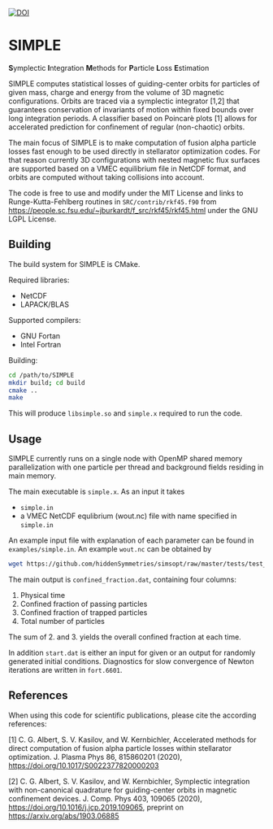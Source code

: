 [![DOI](https://zenodo.org/badge/146476544.svg)](https://zenodo.org/badge/latestdoi/146476544)

# SIMPLE
**S**ymplectic **I**ntegration **M**ethods for **P**article **L**oss **E**stimation

SIMPLE computes statistical losses of guiding-center orbits for particles of given mass, charge and
energy from the volume of 3D magnetic configurations. Orbits are traced via a symplectic integrator [1,2]
that guarantees conservation of invariants of motion within fixed bounds over long integration periods.
A classifier based on Poincarè plots [1] allows for accelerated prediction for confinement of regular (non-chaotic) orbits.

The main focus of SIMPLE is to make computation of fusion alpha particle losses fast enough to be used directly in
stellarator optimization codes. For that reason currently 3D configurations with nested magnetic flux surfaces are
supported based on a VMEC equilibrium file in NetCDF format, and orbits are computed without taking collisions into account.

The code is free to use and modify under the MIT License and links to Runge-Kutta-Fehlberg routines in
`SRC/contrib/rkf45.f90` from https://people.sc.fsu.edu/~jburkardt/f_src/rkf45/rkf45.html under the GNU LGPL License.

## Building

The build system for SIMPLE is CMake.

Required libraries:
* NetCDF
* LAPACK/BLAS

Supported compilers:
* GNU Fortan
* Intel Fortran

Building:
```bash
cd /path/to/SIMPLE
mkdir build; cd build
cmake ..
make
```
This will produce `libsimple.so` and `simple.x` required to run the code.

## Usage

SIMPLE currently runs on a single node with OpenMP shared memory parallelization with one particle per thread and background
fields residing in main memory.

The main executable is `simple.x`. As an input it takes
* `simple.in`
* a VMEC NetCDF equlibrium (wout.nc) file with name specified in `simple.in`

An example input file with explanation of each parameter can be found in `examples/simple.in`. An example `wout.nc` can be obtained by
```bash
wget https://github.com/hiddenSymmetries/simsopt/raw/master/tests/test_files/wout_LandremanPaul2021_QA_lowres.nc -O wout.nc
```

The main output is `confined_fraction.dat`, containing four columns:
1. Physical time
2. Confined fraction of passing particles
3. Confined fraction of trapped particles
4. Total number of particles

The sum of 2. and 3. yields the overall confined fraction at each time.

In addition `start.dat` is either an input for given or an output for randomly generated initial conditions.
Diagnostics for slow convergence of Newton iterations are written in `fort.6601`.

## References
When using this code for scientific publications, please cite the according references:

[1] C. G. Albert, S. V. Kasilov, and W. Kernbichler,
Accelerated methods for direct computation of fusion alpha particle losses within stellarator optimization. J. Plasma Phys 86, 815860201 (2020), https://doi.org/10.1017/S0022377820000203

[2] C. G. Albert, S. V. Kasilov, and W. Kernbichler,
Symplectic integration with non-canonical quadrature for guiding-center orbits in magnetic confinement devices. J. Comp. Phys 403, 109065 (2020), https://doi.org/10.1016/j.jcp.2019.109065, preprint on https://arxiv.org/abs/1903.06885

